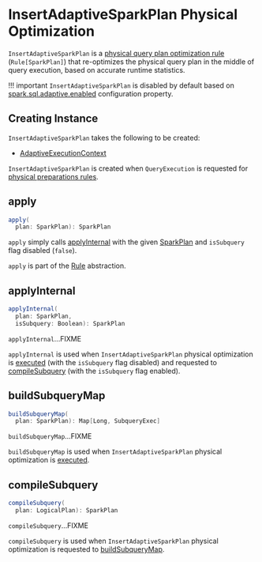 # InsertAdaptiveSparkPlan Physical Optimization

`InsertAdaptiveSparkPlan` is a [physical query plan optimization rule](catalyst/Rule.md) (`Rule[SparkPlan]`) that re-optimizes the physical query plan in the middle of query execution, based on accurate runtime statistics.

!!! important
    `InsertAdaptiveSparkPlan` is disabled by default based on [spark.sql.adaptive.enabled](spark-sql-properties.md#spark.sql.adaptive.enabled) configuration property.

## Creating Instance

`InsertAdaptiveSparkPlan` takes the following to be created:

* <span id="adaptiveExecutionContext"> [AdaptiveExecutionContext](physical-optimizations/AdaptiveExecutionContext.md)

`InsertAdaptiveSparkPlan` is created when `QueryExecution` is requested for [physical preparations rules](spark-sql-QueryExecution.md#preparations).

## <span id="apply"> apply

```scala
apply(
  plan: SparkPlan): SparkPlan
```

`apply` simply calls [applyInternal](#applyInternal) with the given [SparkPlan](physical-operators/SparkPlan.md) and `isSubquery` flag disabled (`false`).

`apply` is part of the [Rule](catalyst/Rule.md#apply) abstraction.

## <span id="applyInternal"> applyInternal

```scala
applyInternal(
  plan: SparkPlan,
  isSubquery: Boolean): SparkPlan
```

`applyInternal`...FIXME

`applyInternal` is used when `InsertAdaptiveSparkPlan` physical optimization is [executed](#apply) (with the `isSubquery` flag disabled) and requested to [compileSubquery](#compileSubquery) (with the `isSubquery` flag enabled).

## <span id="buildSubqueryMap"> buildSubqueryMap

```scala
buildSubqueryMap(
  plan: SparkPlan): Map[Long, SubqueryExec]
```

`buildSubqueryMap`...FIXME

`buildSubqueryMap` is used when `InsertAdaptiveSparkPlan` physical optimization is [executed](#applyInternal).

## <span id="compileSubquery"> compileSubquery

```scala
compileSubquery(
  plan: LogicalPlan): SparkPlan
```

`compileSubquery`...FIXME

`compileSubquery` is used when `InsertAdaptiveSparkPlan` physical optimization is requested to [buildSubqueryMap](#buildSubqueryMap).
